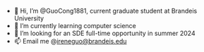 - 👋 Hi, I’m @GuoCong1881, current graduate student at Brandeis University
- 🌱 I’m currently learning computer science
- 💞️ I’m looking for an SDE full-time opportunity in summer 2024
- 📫 Email me @ireneguo@brandeis.edu

<!---
GuoCong1881/GuoCong1881 is a ✨ special ✨ repository because its `README.md` (this file) appears on your GitHub profile.
You can click the Preview link to take a look at your changes.
--->
